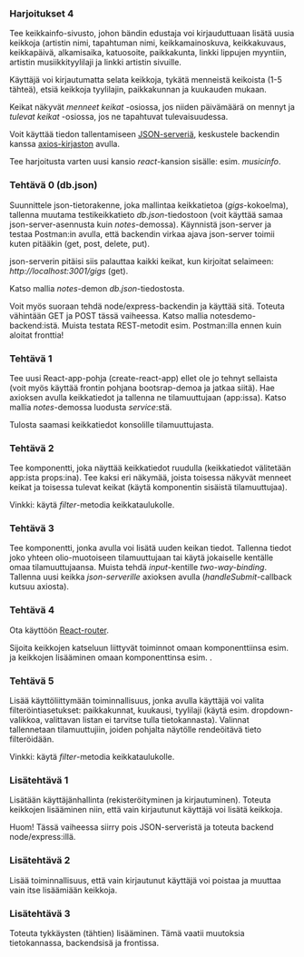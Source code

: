 ### Harjoitukset 4

Tee keikkainfo-sivusto, johon bändin edustaja voi kirjauduttuaan lisätä uusia keikkoja (artistin nimi, tapahtuman nimi, keikkamainoskuva, keikkakuvaus, keikkapäivä, alkamisaika, katuosoite, paikkakunta, linkki lippujen myyntiin, artistin musiikkityylilaji ja linkki artistin sivuille.

Käyttäjä voi kirjautumatta selata keikkoja, tykätä menneistä keikoista (1-5 tähteä), etsiä keikkoja tyylilajin, paikkakunnan ja kuukauden mukaan.

Keikat näkyvät *menneet keikat* -osiossa, jos niiden päivämäärä on mennyt ja *tulevat keikat* -osiossa, jos ne tapahtuvat tulevaisuudessa.

Voit käyttää tiedon tallentamiseen [JSON-serveriä](https://fullstackopen.com/osa2/palvelimella_olevan_datan_hakeminen), keskustele backendin kanssa [axios-kirjaston](https://fullstackopen.com/osa2/palvelimella_olevan_datan_hakeminen#axios-ja-promiset) avulla.

Tee harjoitusta varten uusi kansio *react*-kansion sisälle: esim. *musicinfo*.

### Tehtävä 0 (db.json)

Suunnittele json-tietorakenne, joka mallintaa keikkatietoa (*gigs*-kokoelma), tallenna muutama testikeikkatieto *db.json*-tiedostoon (voit käyttää samaa json-server-asennusta kuin *notes*-demossa). Käynnistä json-server ja testaa Postman:in avulla, että backendin virkaa ajava json-server toimii kuten pitääkin (get, post, delete, put).

json-serverin pitäisi siis palauttaa kaikki keikat, kun kirjoitat selaimeen: *http://localhost:3001/gigs* (get).

Katso mallia *notes*-demon *db.json*-tiedostosta.

Voit myös suoraan tehdä node/express-backendin ja käyttää sitä. Toteuta vähintään GET ja POST tässä vaiheessa. Katso mallia notesdemo-backend:istä. Muista testata REST-metodit esim. Postman:illa ennen kuin aloitat fronttia!

### Tehtävä 1

Tee uusi React-app-pohja (create-react-app) ellet ole jo tehnyt sellaista (voit myös käyttää frontin pohjana bootsrap-demoa ja jatkaa siitä). Hae axioksen avulla keikkatiedot ja tallenna ne tilamuuttujaan (app:issa). Katso mallia *notes*-demossa luodusta *service*:stä.

Tulosta saamasi keikkatiedot konsolille tilamuuttujasta.

### Tehtävä 2

Tee komponentti, joka näyttää keikkatiedot ruudulla (keikkatiedot välitetään app:ista props:ina). Tee kaksi eri näkymää, joista toisessa näkyvät menneet keikat ja toisessa tulevat keikat (käytä komponentin sisäistä tilamuuttujaa).

Vinkki: käytä *filter*-metodia keikkataulukolle.

### Tehtävä 3

Tee komponentti, jonka avulla voi lisätä uuden keikan tiedot. Tallenna tiedot joko yhteen olio-muotoiseen tilamuuttujaan tai käytä jokaiselle kentälle omaa tilamuuttujaansa. Muista tehdä *input*-kentille *two-way-binding*. Tallenna uusi keikka *json-serverille* axioksen avulla (*handleSubmit*-callback kutsuu axiosta).

### Tehtävä 4

Ota käyttöön [React-router](https://fullstackopen.com/osa7/react_router).

Sijoita keikkojen katseluun liittyvät toiminnot omaan komponenttiinsa esim. *<Home />* ja keikkojen lisääminen omaan komponenttinsa esim. *<AddGig />*.

### Tehtävä 5

Lisää käyttöliittymään toiminnallisuus, jonka avulla käyttäjä voi valita filteröintiasetukset: paikkakunnat, kuukausi, tyylilaji (käytä esim. dropdown-valikkoa, valittavan listan ei tarvitse tulla tietokannasta). Valinnat tallennetaan tilamuuttujiin, joiden pohjalta näytölle rendeöitävä tieto filteröidään.

Vinkki: käytä *filter*-metodia keikkataulukolle.

### Lisätehtävä 1

Lisätään käyttäjänhallinta (rekisteröityminen ja kirjautuminen). Toteuta keikkojen lisääminen niin, että vain kirjautunut käyttäjä voi lisätä keikkoja.

Huom! Tässä vaiheessa siirry pois JSON-serveristä ja toteuta backend node/express:illä.

### Lisätehtävä 2

Lisää toiminnallisuus, että vain kirjautunut käyttäjä voi poistaa ja muuttaa vain itse lisäämiään keikkoja.

### Lisätehtävä 3

Toteuta tykkäysten (tähtien) lisääminen. Tämä vaatii muutoksia tietokannassa, backendsisä ja frontissa.